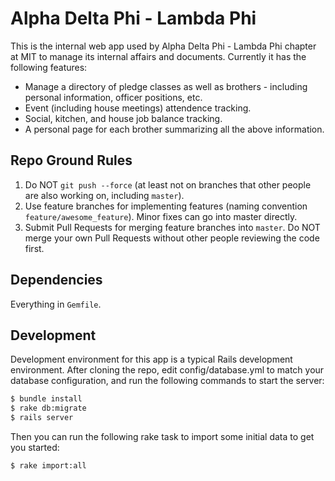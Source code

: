 # Alpha Delta Phi - Lambda Phi

This is the internal web app used by Alpha Delta Phi - Lambda Phi chapter at MIT to manage its internal affairs and documents. Currently it has the following features: 

* Manage a directory of pledge classes as well as brothers - including personal information, officer positions, etc. 
* Event (including house meetings) attendence tracking. 
* Social, kitchen, and house job balance tracking. 
* A personal page for each brother summarizing all the above information. 

## Repo Ground Rules

1. Do NOT `git push --force` (at least not on branches that other people are also working on, including `master`). 
2. Use feature branches for implementing features (naming convention `feature/awesome_feature`). Minor fixes can go into master directly. 
3. Submit Pull Requests for merging feature branches into `master`. Do NOT merge your own Pull Requests without other people reviewing the code first. 

## Dependencies

Everything in `Gemfile`. 

## Development

Development environment for this app is a typical Rails development environment. After cloning the repo, edit config/database.yml to match your database configuration, and run the following commands to start the server: 

```bash
$ bundle install
$ rake db:migrate
$ rails server
```

Then you can run the following rake task to import some initial data to get you started: 

```bash
$ rake import:all
```

